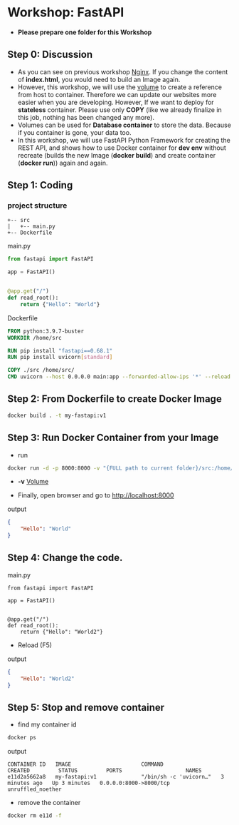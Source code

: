 # Workshop: FastAPI

- **Please prepare one folder for this Workshop**

## Step 0: Discussion
- As you can see on previous workshop [Nginx](./nginx.md). If you change the content of **index.html**, you would need to build an Image again.
- However, this workshop, we will use the [volume](https://docs.docker.com/storage/volumes/) to create a reference from host to container. Therefore we can update our websites more easier when you are developing. However, If we want to deploy for **stateless** container. Please use only **COPY** (like we already finalize in this job, nothing has been changed any more). 
- Volumes can be used for **Database container** to store the data. Because if you container is gone, your data too.
- In this workshop, we will use FastAPI Python Framework for creating the REST API, and shows how to use Docker container for **dev env** without recreate (builds the new Image (**docker build**) and create container (**docker run**)) again and again.
## Step 1: Coding

### project structure
```
+-- src
|   +-- main.py
+-- Dockerfile
```

main.py
```python
from fastapi import FastAPI

app = FastAPI()


@app.get("/")
def read_root():
    return {"Hello": "World"}
```

Dockerfile
```Dockerfile
FROM python:3.9.7-buster
WORKDIR /home/src

RUN pip install "fastapi==0.68.1"
RUN pip install uvicorn[standard]

COPY ./src /home/src/
CMD uvicorn --host 0.0.0.0 main:app --forwarded-allow-ips '*' --reload 
```

## Step 2: From Dockerfile to create Docker Image
```bash
docker build . -t my-fastapi:v1
```

## Step 3: Run Docker Container from your Image

- run

```bash
docker run -d -p 8000:8000 -v "{FULL path to current folder}/src:/home/src" my-fastapi:v1
```
- **-v** [Volume](https://docs.docker.com/storage/volumes/)


- Finally, open browser and go to [http://localhost:8000](http://localhost:8000)

output
```json
{
    "Hello": "World"
}
```
## Step 4: Change the code.

main.py
```python{8}
from fastapi import FastAPI

app = FastAPI()


@app.get("/")
def read_root():
    return {"Hello": "World2"}
```
- Reload (F5)
  
output
```json
{
    "Hello": "World2"
}
```
## Step 5: Stop and remove container
- find my container id
```bash
docker ps
```

output
```
CONTAINER ID   IMAGE                      COMMAND                  CREATED         STATUS         PORTS                    NAMES
e11d2a5662a8   my-fastapi:v1              "/bin/sh -c 'uvicorn…"   3 minutes ago   Up 3 minutes   0.0.0.0:8000->8000/tcp   unruffled_noether
```
- remove the container
```bash
docker rm e11d -f
```